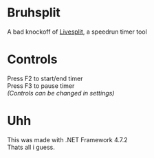 # Bruhsplit
A bad knockoff of [Livesplit](https://livesplit.org/), a speedrun timer tool

# Controls
Press F2 to start/end timer<br/>
Press F3 to pause timer<br/>
*(Controls can be changed in settings)*

# Uhh
This was made with .NET Framework 4.7.2<br/>
Thats all i  guess.

